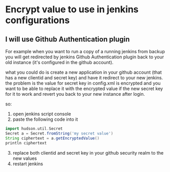 # Encrypt value to use in jenkins configurations

## I will use Github Authentication plugin

For example when you want to run a copy of a running jenkins from backup you will get redirected by 
jenkins Github Authentication plugin back to your old instance (it's configured in the github account).

what you could do is create a new application in your github account (that has a new clientid and secret key) and have it redirect to your new jenkins.
the problem is the value for secret key in config.xml is encrypted and you want to be able to replace it with the encrypted value if the new secret key for it to work and revert you back to your new instance after login.

so:
1. open jenkins script console
2. paste the following code into it 
```groovy 
import hudson.util.Secret
Secret a = Secret.fromString('my secret value')
String ciphertext = a.getEncryptedValue()
println ciphertext
```
3. replace both clientid and secret key in your github security realm to the new values
4. restart jenkins